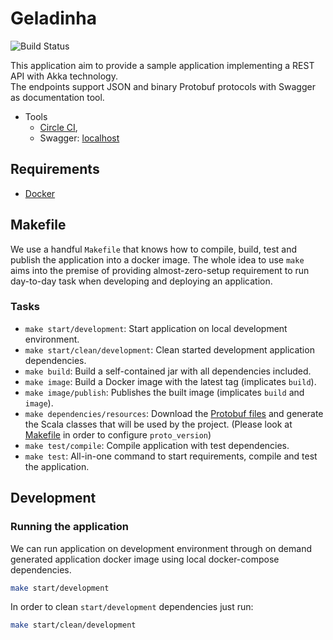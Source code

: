 # Geladinha

![Build Status](https://circleci.com/gh/nykolaslima/geladinha.svg?&style=shield)

This application aim to provide a sample application implementing a REST API with Akka technology.  
The endpoints support JSON and binary Protobuf protocols with Swagger as documentation tool.  


- Tools
  - [Circle CI](https://circleci.com/gh/nykolaslima/geladinha),
  - Swagger: [localhost](http://localhost:8080/api-docs/)

## Requirements

- [Docker](https://docs.docker.com/engine/installation/)

## Makefile

We use a handful `Makefile` that knows how to compile, build, test and publish the application into a docker
image. The whole idea to use `make` aims into the premise of providing almost-zero-setup requirement to run
day-to-day task when developing and deploying an application.

### Tasks

- `make start/development`: Start application on local development environment.
- `make start/clean/development`: Clean started development application dependencies.
- `make build`: Build a self-contained jar with all dependencies included.
- `make image`: Build a Docker image with the latest tag (implicates `build`).
- `make image/publish`: Publishes the built image (implicates `build` and `image`).
- `make dependencies/resources`: Download the [Protobuf files](https://github.com/zxventures/geladinha-resources) and generate the Scala classes that will be used by the project. (Please look at [Makefile](https://github.com/zxventures/geladinha/blob/master/Makefile) in order to configure `proto_version`)
- `make test/compile`: Compile application with test dependencies.
- `make test`: All-in-one command to start requirements, compile and test the application.


## Development

### Running the application

We can run application on development environment through on demand generated application docker image 
using local docker-compose dependencies.

```sh
make start/development
```

In order to clean `start/development` dependencies just run:

```sh
make start/clean/development
```
